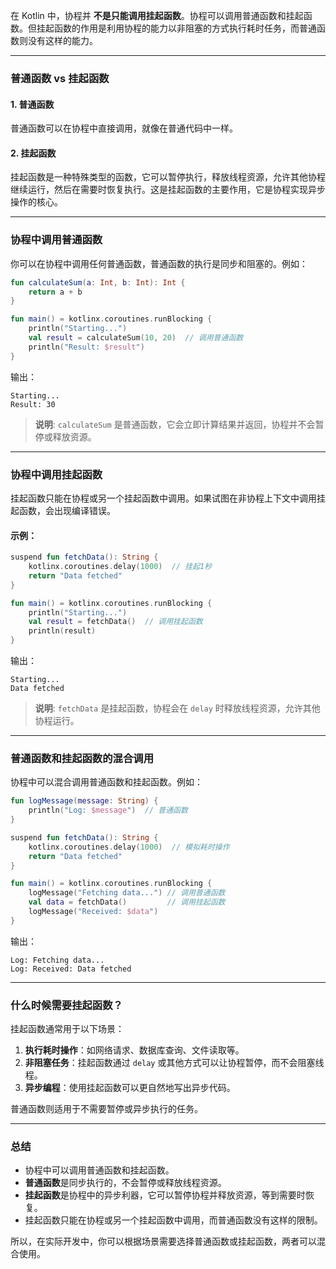 在 Kotlin 中，协程并 **不是只能调用挂起函数**。协程可以调用普通函数和挂起函数。但挂起函数的作用是利用协程的能力以非阻塞的方式执行耗时任务，而普通函数则没有这样的能力。

---

### **普通函数 vs 挂起函数**

#### 1. **普通函数**

普通函数可以在协程中直接调用，就像在普通代码中一样。

#### 2. **挂起函数**

挂起函数是一种特殊类型的函数，它可以暂停执行，释放线程资源，允许其他协程继续运行，然后在需要时恢复执行。这是挂起函数的主要作用，它是协程实现异步操作的核心。

---

### **协程中调用普通函数**

你可以在协程中调用任何普通函数，普通函数的执行是同步和阻塞的。例如：

```kotlin
fun calculateSum(a: Int, b: Int): Int {
    return a + b
}

fun main() = kotlinx.coroutines.runBlocking {
    println("Starting...")
    val result = calculateSum(10, 20)  // 调用普通函数
    println("Result: $result")
}
```

输出：

```
Starting...
Result: 30
```

> **说明**: `calculateSum` 是普通函数，它会立即计算结果并返回，协程并不会暂停或释放资源。

---

### **协程中调用挂起函数**

挂起函数只能在协程或另一个挂起函数中调用。如果试图在非协程上下文中调用挂起函数，会出现编译错误。

#### 示例：

```kotlin
suspend fun fetchData(): String {
    kotlinx.coroutines.delay(1000)  // 挂起1秒
    return "Data fetched"
}

fun main() = kotlinx.coroutines.runBlocking {
    println("Starting...")
    val result = fetchData()  // 调用挂起函数
    println(result)
}
```

输出：

```
Starting...
Data fetched
```

> **说明**: `fetchData` 是挂起函数，协程会在 `delay` 时释放线程资源，允许其他协程运行。

---

### **普通函数和挂起函数的混合调用**

协程中可以混合调用普通函数和挂起函数。例如：

```kotlin
fun logMessage(message: String) {
    println("Log: $message")  // 普通函数
}

suspend fun fetchData(): String {
    kotlinx.coroutines.delay(1000)  // 模拟耗时操作
    return "Data fetched"
}

fun main() = kotlinx.coroutines.runBlocking {
    logMessage("Fetching data...") // 调用普通函数
    val data = fetchData()         // 调用挂起函数
    logMessage("Received: $data")
}
```

输出：

```
Log: Fetching data...
Log: Received: Data fetched
```

---

### **什么时候需要挂起函数？**

挂起函数通常用于以下场景：

1. **执行耗时操作**：如网络请求、数据库查询、文件读取等。
2. **非阻塞任务**：挂起函数通过 `delay` 或其他方式可以让协程暂停，而不会阻塞线程。
3. **异步编程**：使用挂起函数可以更自然地写出异步代码。

普通函数则适用于不需要暂停或异步执行的任务。

---

### **总结**

- 协程中可以调用普通函数和挂起函数。
- **普通函数**是同步执行的，不会暂停或释放线程资源。
- **挂起函数**是协程中的异步利器，它可以暂停协程并释放资源，等到需要时恢复。
- 挂起函数只能在协程或另一个挂起函数中调用，而普通函数没有这样的限制。

所以，在实际开发中，你可以根据场景需要选择普通函数或挂起函数，两者可以混合使用。